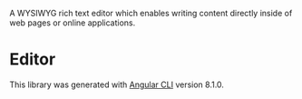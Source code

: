 A WYSIWYG rich text editor which enables writing content directly inside of web pages or online applications.

# Editor

This library was generated with [Angular CLI](https://github.com/angular/angular-cli) version 8.1.0.
